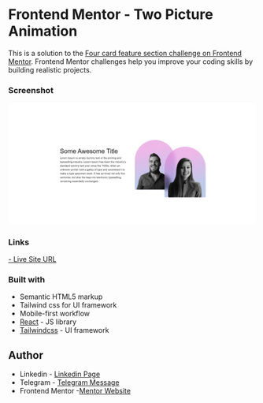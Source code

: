 # Frontend Mentor - Two Picture Animation
This is a solution to the [Four card feature section challenge on Frontend Mentor](https://www.frontendmentor.io/challenges/four-card-feature-section-weK1eFYK). Frontend Mentor challenges help you improve your coding skills by building realistic projects. 


### Screenshot

![Screenshot of project](./src/assets/project-pic.png)


### Links
 [- Live Site URL](https://aesthetic-hotteok-4e6e3f.netlify.app/)

### Built with

- Semantic HTML5 markup
- Tailwind css for UI framework
- Mobile-first workflow
- [React](https://react.dev) - JS library
- [Tailwindcss](https://tailwindcss.com) - UI framework

## Author

- Linkedin - [Linkedin Page](https://www.linkedin.com/in/reza-%E2%80%8Chosseinzade-85a513236)
- Telegram - [Telegram Message](https://telegram.me/frontendprog)
- Frontend Mentor -[Mentor Website](https://devedoping.ir/)


